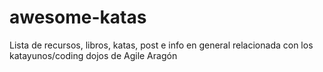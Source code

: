 # awesome-katas
Lista de recursos, libros, katas, post e info en general relacionada con los katayunos/coding dojos de Agile Aragón
